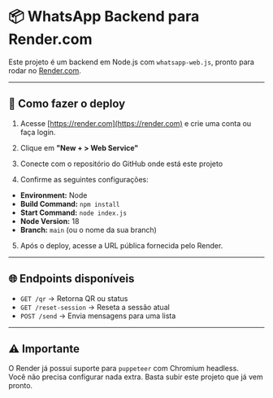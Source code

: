 # 📦 WhatsApp Backend para Render.com

Este projeto é um backend em Node.js com `whatsapp-web.js`, pronto para rodar no [Render.com](https://render.com/).

---

## 🚀 Como fazer o deploy

1. Acesse [https://render.com](https://render.com) e crie uma conta ou faça login.

2. Clique em **"New + > Web Service"**

3. Conecte com o repositório do GitHub onde está este projeto

4. Confirme as seguintes configurações:

- **Environment:** Node
- **Build Command:** `npm install`
- **Start Command:** `node index.js`
- **Node Version:** 18
- **Branch:** `main` (ou o nome da sua branch)

5. Após o deploy, acesse a URL pública fornecida pelo Render.

---

## 🌐 Endpoints disponíveis

- `GET /qr` → Retorna QR ou status
- `GET /reset-session` → Reseta a sessão atual
- `POST /send` → Envia mensagens para uma lista

---

## ⚠️ Importante

O Render já possui suporte para `puppeteer` com Chromium headless.  
Você não precisa configurar nada extra. Basta subir este projeto que já vem pronto.

